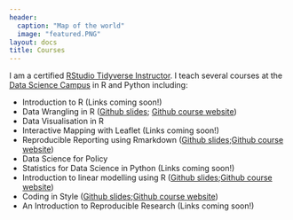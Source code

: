```yaml
---
header:
  caption: "Map of the world"
  image: "featured.PNG"
layout: docs
title: Courses
---
```


I am a certified [RStudio Tidyverse Instructor](https://education.rstudio.com/trainers/people/baker+laurie/). I teach several courses at the [Data Science Campus](https://datasciencecampus.ons.gov.uk/capability/) in R and Python including:

  - Introduction to R (Links coming soon!)
  - Data Wrangling in R ([Github slides](https://datasciencecampus.github.io/DSCA_data_wrangling_with_r/slides/data_wrangling_slides.html#1); [Github course website](https://datasciencecampus.github.io/DSCA_data_wrangling_with_r/))
  - Data Visualisation in R
  - Interactive Mapping with Leaflet (Links coming soon!)
  - Reproducible Reporting using Rmarkdown ([Github slides](https://laurielbaker.github.io/reproducible_reports/slides/reproducible_report_slides.html#1);[Github course website](https://laurielbaker.github.io/reproducible_reports/))
  - Data Science for Policy
  - Statistics for Data Science in Python (Links coming soon!)
  - Introduction to linear modelling using R ([Github slides](https://laurielbaker.github.io/linear_modelling_in_R/slides/linear_modelling_slides.html#1);[Github course website](https://laurielbaker.github.io/linear_modelling_in_R/))
  - Coding in Style ([Github slides](https://laurielbaker.github.io/reproducible_reports/slides/coding_in_style.html#1);[Github course website](https://laurielbaker.github.io/reproducible_reports/))
  - An Introduction to Reproducible Research (Links coming soon!)